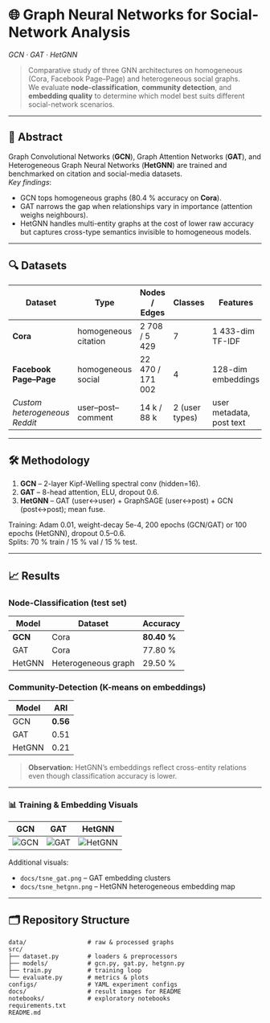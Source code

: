 # 🌐 Graph Neural Networks for Social-Network Analysis  
*GCN · GAT · HetGNN*

> Comparative study of three GNN architectures on homogeneous (Cora, Facebook Page–Page) and heterogeneous social graphs.  
> We evaluate **node-classification**, **community detection**, and **embedding quality** to determine which model best suits different social-network scenarios.

---

## 📑 Abstract
Graph Convolutional Networks (**GCN**), Graph Attention Networks (**GAT**), and Heterogeneous Graph Neural Networks (**HetGNN**) are trained and benchmarked on citation and social-media datasets.  
*Key findings*:  
* GCN tops homogeneous graphs (80.4 % accuracy on **Cora**).  
* GAT narrows the gap when relationships vary in importance (attention weighs neighbours).  
* HetGNN handles multi-entity graphs at the cost of lower raw accuracy but captures cross-type semantics invisible to homogeneous models.

---

## 🔍 Datasets
| Dataset | Type | Nodes / Edges | Classes | Features |
|---------|------|---------------|---------|----------|
| **Cora** | homogeneous citation | 2 708 / 5 429 | 7 | 1 433-dim TF-IDF |
| **Facebook Page–Page** | homogeneous social | 22 470 / 171 002 | 4 | 128-dim embeddings |
| *Custom heterogeneous Reddit* | user–post–comment | 14 k / 88 k | 2 (user types) | user metadata, post text |

---

## 🛠️ Methodology
1. **GCN** – 2-layer Kipf-Welling spectral conv (hidden=16).  
2. **GAT** – 8-head attention, ELU, dropout 0.6.  
3. **HetGNN** – GAT (user↔user) + GraphSAGE (user↔post) + GCN (post↔post); mean fuse.  

Training: Adam 0.01, weight-decay 5e-4, 200 epochs (GCN/GAT) or 100 epochs (HetGNN), dropout 0.5–0.6.  
Splits: 70 % train / 15 % val / 15 % test.

---

## 📈 Results

### Node-Classification (test set)

| Model | Dataset | Accuracy |
|-------|---------|----------|
| **GCN** | Cora | **80.40 %** |
| GAT | Cora | 77.80 % |
| HetGNN | Heterogeneous graph | 29.50 % |

### Community-Detection (K-means on embeddings)

| Model | ARI |
|-------|-----|
| GCN | **0.56** |
| GAT | 0.51 |
| HetGNN | 0.21 |

> **Observation:** HetGNN’s embeddings reflect cross-entity relations even though classification accuracy is lower.

---

### 📊 Training & Embedding Visuals


| GCN | GAT | HetGNN |
|---------------|--------------------|------------------|
| ![GCN](docs/GCN.png) | ![GAT](docs/GAT.png) | ![HetGNN](docs/HetGNN.png) |

Additional visuals:  
* `docs/tsne_gat.png` – GAT embedding clusters  
* `docs/tsne_hetgnn.png` – HetGNN heterogeneous embedding map

---

## 🗂️ Repository Structure
```text
data/                 # raw & processed graphs
src/
├── dataset.py        # loaders & preprocessors
├── models/           # gcn.py, gat.py, hetgnn.py
├── train.py          # training loop
└── evaluate.py       # metrics & plots
configs/              # YAML experiment configs
docs/                 # result images for README
notebooks/            # exploratory notebooks
requirements.txt
README.md

